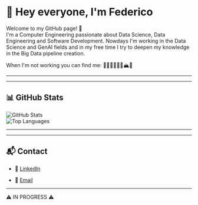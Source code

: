 # 👋 Hey everyone, I'm Federico

Welcome to my GitHub page! 🚀  
I'm a Computer Engineering passionate about Data Science, Data Engineering and Software Development. Nowdays I'm working in the Data Science and GenAI fields and in my free time I try to deepen my knowledge in the Big Data pipeline creation. 

When I'm not working you can find me: 🏀🏐🏃🏼‍♂️‍➡️🏔️🍻

---
<!--
## 🔧 Tech Stack

- 💻 **Languages**: Python, MATLAB, C    
- 🛠️ **Tools**: Git, Docker  
-->
---

## 📊 GitHub Stats

![GitHub Stats](https://github-readme-stats.vercel.app/api?username=YOUR_USERNAME&show_icons=true&theme=radical)  
![Top Languages](https://github-readme-stats.vercel.app/api/top-langs/?username=YOUR_USERNAME&layout=compact&theme=radical)

---
<!--
## 🚀 Projects

- 🔹 [Project 1](https://github.com/YOUR_USERNAME/project1) — short description  
- 🔹 [Project 2](https://github.com/YOUR_USERNAME/project2) — short description  
- 🔹 [Project 3](https://github.com/YOUR_USERNAME/project3) — short description  
-->
---

## 📬 Contact

- 💼 [LinkedIn](https://www.linkedin.com/in/federico-pietro-bernardini-580794186/)  
<!-- - 🌐 [Portfolio/Website](https://YOUR_URL) --->
- 📧 [Email](mailto:atteznap2010@gmail.com)

---

⚠️ IN PROGRESS ⚠️

<!--
**ManuelinoFrischezz/ManuelinoFrischezz** is a ✨ _special_ ✨ repository because its `README.md` (this file) appears on your GitHub profile.

Here are some ideas to get you started:

- 🔭 I’m currently working on ...
- 🌱 I’m currently learning ...
- 👯 I’m looking to collaborate on ...
- 🤔 I’m looking for help with ...
- 💬 Ask me about ...
- 📫 How to reach me: ...
- 😄 Pronouns: ...
- ⚡ Fun fact: ...
-->
